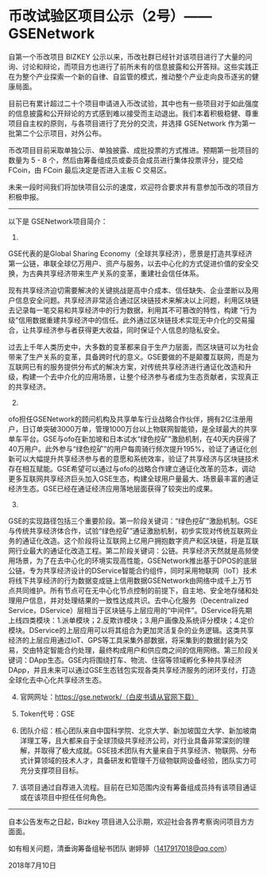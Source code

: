 # 币改试验区项目公示（2号）—— GSENetwork

自第一个币改项目 BIZKEY 公示以来，币改社群已经针对该项目进行了大量的问询、讨论和辩论，而项目方也进行了前所未有的信息披露和公开答辩。这些实践正在为整个产业探索一个新的自律、自监管的模式，推动整个产业走向良币逐劣的健康局面。

目前已有累计超过二十个项目申请进入币改试验，其中也有一些项目对于如此强度的信息披露和公开辩论的方式感到难以接受而主动退出。我们本着积极稳健、尊重项目自主权的原则，与各项目进行了充分的交流，并选择 GSENetwork 作为第一批第二个公示项目，对外公布。

币改项目目前采取单独公示、单独披露、成批投票的方式推进。预期第一批项目的数量为 5 - 8 个，然后由筹备组成员或委员会成员进行集体投票评分，提交给 FCoin，由 FCoin 最后决定是否进入主板 C 交易区。

未来一段时间我们将加快项目公示的速度，欢迎符合要求并有意参加币改的项目方积极申报。


---------------------------------------------



以下是 GSENetwork项目简介：

1.	
GSE代表的是Global Sharing Economy（全球共享经济），愿景是打造共享经济第一公链，串联全球亿万用户、资产与服务，以去中心化的方式促进价值的安全交换，为古典共享经济带来生产关系的变革，重建社会信任体系。

现有共享经济迫切需要解决的关键挑战是高中介成本、信任缺失、企业垄断以及用户信息安全问题。共享经济非常适合通过区块链技术来解决以上问题，利用区块链去记录每一笔交易和共享经济中的行为数据，利用其不可篡改的特性，构建 “行为级”信用数据重建共享经济中的信任。此外通过区块链技术实现无中介化的交易撮合，让共享经济参与者获得更大收益，同时保证个人信息的隐私安全。 

过去上千年人类历史中，大多数的变革都来自于生产力层面，而区块链可以为社会带来了生产关系的变革，具备跨时代的意义。GSE要做的不是颠覆互联网，而是为互联网已有的服务提供分布式的解决方案，对传统共享经济进行通证化改造和升级，构建一个去中介化的应用场景，让整个经济参与者成为生态贡献者，实现真正的共享经济。 

2. 
ofo担任GSENetwork的顾问机构及共享单车行业战略合作伙伴，拥有2亿注册用户，日订单突破3000万单，管理1000万台以上物联网智能锁，是全球最大的共享单车平台。GSE与ofo在新加坡和日本试水“绿色挖矿”激励机制，在40天内获得了40万用户。此外参与“绿色挖矿”的用户每周骑行频次提升195%，验证了通证化创新可以大幅提升共享经济参与者的意愿和系统效率，验证了共享经济与区块链技术存在相互赋能。GSE希望可以通过与ofo的战略合作建立通证化改革的范本，调动更多互联网共享经济巨头加入GSE生态，构建全球用户量最大、场景最丰富的通证经济生态。GSE已经在通证经济应用落地层面获得了较突出的成果。

3. 
GSE的实现路径包括三个重要阶段。第一阶段关键词：“绿色挖矿”激励机制。GSE与传统共享经济体合作，试验“绿色挖矿”通证激励机制，初步实现对传统互联网业务的通证化改造。这个阶段将让互联网上亿用户拥抱数字资产和区块链，将是互联网行业最大的通证化改造工程。第二阶段关键词：公链。共享经济天然就是高频使用场景，为了在去中心化的环境实现高性能，GSENetwork推出基于DPOS的底层公链，专为共享经济设计的DService智能合约组件，同时采用物联网（IoT）技术将线下共享经济的行为数据变成链上信用数据GSENetwork由网络中成千上万节点共同维护。所有节点可在无中心化节点控制的前提下，自主地、安全地存储和处理用户信息，并对处理结果的一致性达成共识。去中心化服务（Decentralized Service，DService）层相当于区块链与上层应用的“中间件”。DService将先期上线四类模块：1.派单模块；2.反欺诈模块；3.用户画像及系统评分模块；4.定价模块。DService的上层应用可以将其组合为更加灵活复杂的业务逻辑。这类共享经济的上层应用通过IoT、GPS等工具采集外部数据，将采集到的数据封装为交易，交由特定智能合约处理，最终构成用户和供应商之间的信用网络。第三阶段关键词：DApp生态。GSE内将围绕打车、物流、住宿等领域孵化多种共享经济DApp，并且未来可以通过GSE生态钱包实现各类共享经济服务的闭环支付，打造全球化去中心化共享经济生态。

4. 官网网址：https://gse.network/（白皮书请从官网下载）

5. Token代号：GSE

6. 团队介绍：核心团队来自中国科学院、北京大学、新加坡国立大学、新加坡南洋理工等，且大都来自于全球顶级共享经济公司，对行业具备非常深刻的理解，并取得了极大成就。GSE技术团队有大量来自于共享经济、物联网、分布式计算领域的技术人才，具备研发和管理千万级物联网设备经验，团队实力可充分支撑项目目标。

7. 该项目通过自荐进入流程。目前在已知范围内没有筹备组成员持有该项目通证或在该项目中担任任何角色。


-------------------------------------------



自本公告发布之日起，Bizkey 项目进入公示期，欢迎社会各界考察询问项目方方面面。



如有相关问题，清垂询筹备组秘书团队  谢婷婷（1417917018@qq.com）



2018年7月10日